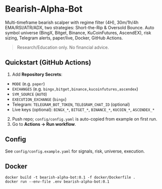 # Bearish-Alpha-Bot

Multi-timeframe bearish scalper with regime filter (4H), 30m/1h/4h EMA/RSI/ATR/ADX, two strategies: Short-the-Rip & Oversold Bounce. 
Auto symbol universe (BingX, Bitget, Binance, KuCoinFutures, AscendEX), risk sizing, Telegram alerts, paper/live, Docker, GitHub Actions.

> Research/Education only. No financial advice.

## Quickstart (GitHub Actions)
1) Add **Repository Secrets**:

- `MODE` (e.g. `paper`)
- `EXCHANGES` (e.g. `bingx,bitget,binance,kucoinfutures,ascendex`)
- `SYM_SOURCE` (`AUTO`)
- `EXECUTION_EXCHANGE` (`bingx`)
- Telegram: `TELEGRAM_BOT_TOKEN`, `TELEGRAM_CHAT_ID` (optional)
- Live keys (optional): `BINGX_*`, `BITGET_*`, `BINANCE_*`, `KUCOIN_*`, `ASCENDEX_*`

2) Push repo; `config/config.yaml` is auto-copied from example on first run.
3) Go to **Actions → Run workflow**.

## Config
See `config/config.example.yaml` for signals, risk, universe, execution.

## Docker
```
docker build -t bearish-alpha-bot:0.1 -f docker/Dockerfile .
docker run --env-file .env bearish-alpha-bot:0.1
```
